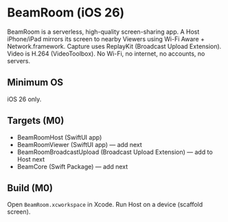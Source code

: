 # BeamRoom (iOS 26)

BeamRoom is a serverless, high-quality screen-sharing app. A Host iPhone/iPad mirrors its screen to nearby Viewers using Wi-Fi Aware + Network.framework. Capture uses ReplayKit (Broadcast Upload Extension). Video is H.264 (VideoToolbox). No Wi-Fi, no internet, no accounts, no servers.

## Minimum OS
iOS 26 only.

## Targets (M0)
- BeamRoomHost (SwiftUI app)
- BeamRoomViewer (SwiftUI app) — add next
- BeamRoomBroadcastUpload (Broadcast Upload Extension) — add to Host next
- BeamCore (Swift Package) — add next

## Build (M0)
Open `BeamRoom.xcworkspace` in Xcode. Run Host on a device (scaffold screen).
